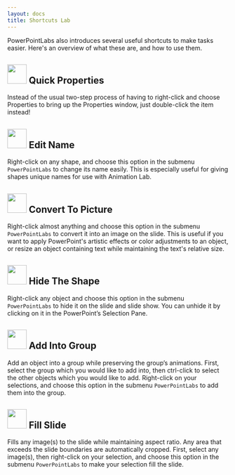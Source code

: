 ```yaml
---
layout: docs
title: Shortcuts Lab
---
```


PowerPointLabs also introduces several useful shortcuts to make tasks easier. Here's an overview of what these are, and how to use them.

## <img src="{{ site.baseurl }}/img/docs/shortcuts-lab/image_0.png" width="44"> Quick Properties

Instead of the usual two-step process of having to right-click and choose Properties to bring up the Properties window, just double-click the item instead!

## <img src="{{ site.baseurl }}/img/docs/shortcuts-lab/image_1.png" width="44"> Edit Name

Right-click on any shape, and choose this option in the submenu `PowerPointLabs` to change its name easily. This is especially useful for giving shapes unique names for use with Animation Lab.

## <img src="{{ site.baseurl }}/img/docs/shortcuts-lab/image_4.png" width="44"> Convert To Picture

Right-click almost anything and choose this option in the submenu `PowerPointLabs` to convert it into an image on the slide. This is useful if you want to apply PowerPoint's artistic effects or color adjustments to an object, or resize an object containing text while maintaining the text's relative size.

## <img src="{{ site.baseurl }}/img/docs/shortcuts-lab/image_6.png" width="44"> Hide The Shape

Right-click any object and choose this option in the submenu `PowerPointLabs` to hide it on the slide and slide show. You can unhide it by clicking on it in the PowerPoint’s Selection Pane.

## <img src="{{ site.baseurl }}/img/docs/shortcuts-lab/image_5.png" width="44"> Add Into Group

Add an object into a group while preserving the group’s animations. First, select the group which you would like to add into, then ctrl-click to select the other objects which you would like to add. Right-click on your selections, and choose this option in the submenu `PowerPointLabs` to add them into the group.

## <img src="{{ site.baseurl }}/img/docs/shortcuts-lab/image_7.png" width="44"> Fill Slide

Fills any image(s) to the slide while maintaining aspect ratio. Any area that exceeds the slide boundaries are automatically cropped. First, select any image(s), then right-click on your selection, and choose this option in the submenu `PowerPointLabs` to make your selection fill the slide.
